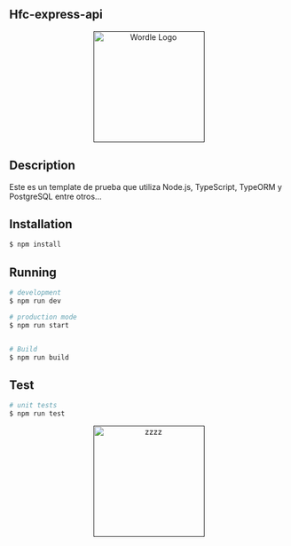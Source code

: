 ## Hfc-express-api

<p align="center">
  <a href="" target="blank"><img src="https://miro.medium.com/v2/resize:fit:900/0*foMyEI_p9itich5y.png" width="200" alt="Wordle Logo" /></a>
</p>

## Description

Este es un template de prueba que utiliza Node.js, TypeScript, TypeORM y PostgreSQL entre otros...

## Installation

```bash
$ npm install
```

## Running

```bash
# development
$ npm run dev

# production mode
$ npm run start


# Build
$ npm run build
```

## Test

```bash
# unit tests
$ npm run test
```

<p align="center">
  <a href="" target="blank"><img src="https://www.artistapirata.com/wp-content/uploads/2018/12/programas-full-linux-descargar-programas-linux-300x181.jpg" width="200" alt="zzzz" /></a>
</p>

